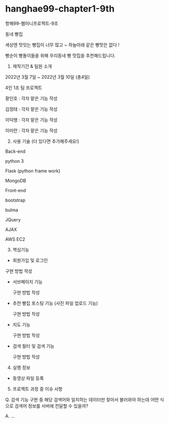# hanghae99-chapter1-9th
항해99-웹미니프로젝트-9조


동네 빵집

세상엔 맛잇는 빵집이 너무 많고 ~ 하늘아래 같은 빵맛은 없다 !

빵순이 빵돌이들을 위해 우리동네 빵 맛집을 추천해드립니다.


1. 제작기간 & 팀원 소개

2022년 3월 7일 ~ 2022년 3월 10일 (총4일)

4인 1조 팀 프로젝트

황인호 : 각자 맡은 기능 작성

김정태 : 각자 맡은 기능 작성

이덕행 : 각자 맡은 기능 작성

이미란 : 각자 맡은 기능 작성




2. 사용 기술 (더 있다면 추가해주세요!)


Back-end

python 3

Flask (python frame work)

MongoDB


Front-end

bootstrap

bulma

JQuery

AJAX

AWS EC2




3. 핵심기능

- 회원가입 및 로그인

구현 방법 작성

- 서브페이지 기능

     구현 방법 작성


- 추천 빵집 포스팅 기능 (사진 파일 업로드 기능)

     구현 방법 작성


- 지도 기능

     구현 방법 작성


- 검색 필터 및 검색 기능

     구현 방법 작성



4. 실행 정보

 - 동영상 파일 등록




5. 프로젝트 과정 중 이슈 사항

Q. 검색 기능 구현 중 해당 검색어와 일치하는 데이터만 찾아서 불러와야 하는데 어떤 식으로 검색어 정보를 서버에 전달할 수 있을까?

A. ...
